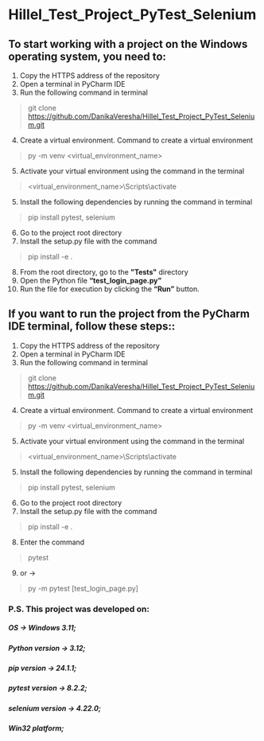 # Hillel_Test_Project_PyTest_Selenium

## To start working with a project on the Windows operating system, you need to:

1. Copy the HTTPS address of the repository
2. Open a terminal in PyCharm IDE
3. Run the following command in terminal
> git clone https://github.com/DanikaVeresha/Hillel_Test_Project_PyTest_Selenium.git
4. Create a virtual environment. Command to create a virtual environment
> py -m venv <virtual_environment_name>
5. Activate your virtual environment using the command in the terminal
> <virtual_environment_name>\Scripts\activate
5. Install the following dependencies by running the command in terminal
> pip install pytest, selenium
6. Go to the project root directory
7. Install the setup.py file with the command
> pip install -e .
8. From the root directory, go to the __"Tests"__ directory
9. Open the Python file __“test_login_page.py”__
10. Run the file for execution by clicking the __“Run”__ button.

## If you want to run the project from the PyCharm IDE terminal, follow these steps::

1. Copy the HTTPS address of the repository
2. Open a terminal in PyCharm IDE
3. Run the following command in terminal
> git clone https://github.com/DanikaVeresha/Hillel_Test_Project_PyTest_Selenium.git
4. Create a virtual environment. Command to create a virtual environment
> py -m venv <virtual_environment_name>
5. Activate your virtual environment using the command in the terminal
> <virtual_environment_name>\Scripts\activate
5. Install the following dependencies by running the command in terminal
> pip install pytest, selenium
6. Go to the project root directory
7. Install the setup.py file with the command
> pip install -e .
8. Enter the command
> pytest
9. or -> 
> py -m pytest [test_login_page.py]

### P.S. This project was developed on:
##### OS -> Windows 3.11;
##### Python version -> 3.12;
##### pip version -> 24.1.1;
##### pytest version -> 8.2.2;
##### selenium version -> 4.22.0;
##### Win32 platform;
